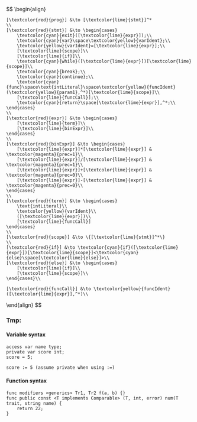 $$
\begin{align}
	
	[\textcolor{red}{prog}] &\to [\textcolor{lime}{stmt}]^*
	\\
	[\textcolor{red}{stmt}] &\to \begin{cases}
		\textcolor{cyan}{exit}([\textcolor{lime}{expr}]);\\
		\textcolor{cyan}{var}\space\textcolor{yellow}{varIdent};\\
		\textcolor{yellow}{varIdent}=[\textcolor{lime}{expr}];\\
		[\textcolor{lime}{scope}]\\
		[\textcolor{lime}{if}]\\
		\textcolor{cyan}{while}([\textcolor{lime}{expr}])[\textcolor{lime}{scope}]\\
		\textcolor{cyan}{break};\\
		\textcolor{cyan}{continue};\\
		\textcolor{cyan}{func}\space\text{intLiteral}\space\textcolor{yellow}{funcIdent}(\textcolor{yellow}{param1},^*)[\textcolor{lime}{scope}]\\
		[\textcolor{lime}{funcCall}];\\		
		\textcolor{cyan}{return}\space[\textcolor{lime}{expr}],^*;\\
	\end{cases}
	\\
	[\textcolor{red}{expr}] &\to \begin{cases}
		[\textcolor{lime}{term}]\\
		[\textcolor{lime}{binExpr}]\\
	\end{cases}
	\\
	[\textcolor{red}{binExpr}] &\to \begin{cases}
		[\textcolor{lime}{expr}]*[\textcolor{lime}{expr}] & \textcolor{magenta}{prec=1}\\
		[\textcolor{lime}{expr}]/[\textcolor{lime}{expr}] & \textcolor{magenta}{prec=1}\\
		[\textcolor{lime}{expr}]+[\textcolor{lime}{expr}] & \textcolor{magenta}{prec=0}\\
		[\textcolor{lime}{expr}]-[\textcolor{lime}{expr}] & \textcolor{magenta}{prec=0}\\
	\end{cases}
	\\
	[\textcolor{red}{term}] &\to \begin{cases}
		\text{intLiteral}\\
		\textcolor{yellow}{varIdent}\\
		([\textcolor{lime}{expr}])\\
		[\textcolor{lime}{funcCall}]
	\end{cases}
	\\
	[\textcolor{red}{scope}] &\to \{[\textcolor{lime}{stmt}]^*\}
	\\
	[\textcolor{red}{if}] &\to \textcolor{cyan}{if}([\textcolor{lime}{expr}])[\textcolor{lime}{scope}]<\textcolor{cyan}{else}\space[\textcolor{lime}{else}]>\\
	[\textcolor{red}{else}] &\to \begin{cases}
		[\textcolor{lime}{if}]\\
		[\textcolor{lime}{scope}]\\
	\end{cases}\\

	[\textcolor{red}{funcCall}] &\to \textcolor{yellow}{funcIdent}([\textcolor{lime}{expr}],^*)\\

\end{align}
$$


### Tmp:

#### Variable syntax
```
access var name type;
private var score int;
score = 5;

score := 5 (assume private when using :=)
```

#### Function syntax
```
func modifiers <generics> Tr1, Tr2 f(a, b) {}
func public const <T implements Comparable> (T, int, error) num(T trait, string name) {
	return 22;
}
```
